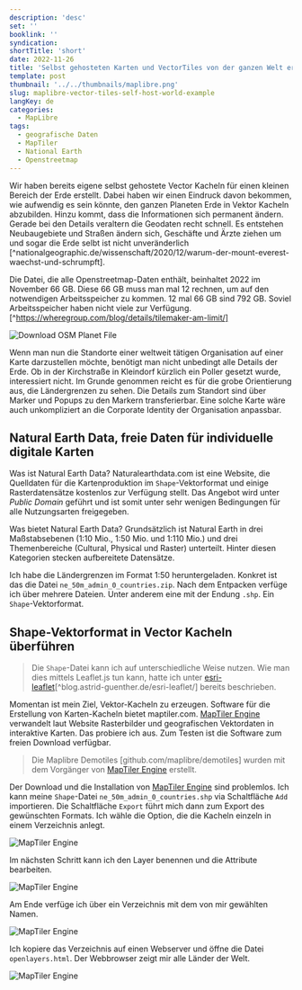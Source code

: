 ```yaml
---
description: 'desc'
set: ''
booklink: ''
syndication:
shortTitle: 'short'
date: 2022-11-26
title: 'Selbst gehosteten Karten und VectorTiles von der ganzen Welt erstellen'
template: post
thumbnail: '../../thumbnails/maplibre.png'
slug: maplibre-vector-tiles-self-host-world-example
langKey: de
categories:
  - MapLibre
tags:
  - geografische Daten
  - MapTiler
  - National Earth
  - Openstreetmap
---
```



Wir haben bereits eigene selbst gehostete Vector Kacheln für einen kleinen Bereich der Erde erstellt. Dabei haben wir einen Eindruck davon bekommen, wie aufwendig es sein könnte, den ganzen Planeten Erde in Vektor Kacheln abzubilden. Hinzu kommt, dass die Informationen sich permanent ändern. Gerade bei den Details veraltern die Geodaten recht schnell. Es entstehen Neubaugebiete und Straßen ändern sich, Geschäfte und Ärzte ziehen um und sogar die Erde selbt ist nicht unveränderlich [^nationalgeographic.de/wissenschaft/2020/12/warum-der-mount-everest-waechst-und-schrumpft].

Die Datei, die alle Openstreetmap-Daten enthält, beinhaltet 2022 im November 66 GB. Diese 66 GB muss man mal 12 rechnen, um auf den notwendigen Arbeitsspeicher zu kommen. 12 mal 66 GB sind 792 GB. Soviel Arbeitsspeicher haben nicht viele zur Verfügung. [^https://wheregroup.com/blog/details/tilemaker-am-limit/]

![Download OSM Planet File](/images/spannend.png)

Wenn man nun die Standorte einer weltweit tätigen Organisation auf einer Karte darzustellen möchte, benötigt man nicht unbedingt alle Details der Erde. Ob in der Kirchstraße in Kleindorf kürzlich ein Poller gesetzt wurde, interessiert nicht. Im Grunde genommen reicht es für die grobe Orientierung aus, die Ländergrenzen zu sehen. Die Details zum Standort sind über Marker und Popups zu den Markern transferierbar. Eine solche Karte wäre auch unkompliziert an die Corporate Identity der Organisation anpassbar.

## Natural Earth Data, freie Daten für individuelle digitale Karten

Was ist Natural Earth Data? Naturalearthdata.com ist eine Website, die Quelldaten für die Kartenproduktion im `Shape`-Vektorformat und einige Rasterdatensätze kostenlos zur Verfügung stellt. Das Angebot wird unter _Public Domain_ geführt und ist somit unter sehr wenigen Bedingungen für alle Nutzungsarten freigegeben.

Was bietet Natural Earth Data? Grundsätzlich ist Natural Earth in drei Maßstabsebenen (1:10 Mio., 1:50 Mio. und 1:110 Mio.) und drei Themenbereiche (Cultural, Physical und Raster) unterteilt. Hinter diesen Kategorien stecken aufbereitete Datensätze. 

Ich habe die Ländergrenzen im Format 1:50 heruntergeladen. Konkret ist das die Datei `ne_50m_admin_0_countries.zip`. Nach dem Entpacken verfüge ich über mehrere Dateien. Unter anderem eine mit der Endung `.shp`. Ein `Shape`-Vektorformat.


## Shape-Vektorformat in Vector Kacheln überführen

> Die `Shape`-Datei kann ich auf unterschiedliche Weise nutzen. Wie man dies mittels Leaflet.js tun kann, hatte ich unter [esri-leaflet](https://blog.astrid-guenther.de/esri-leaflet/)[^blog.astrid-guenther.de/esri-leaflet/] bereits beschrieben.

Momentan ist mein Ziel, Vektor-Kacheln zu erzeugen. Software für die Erstellung von Karten-Kacheln bietet maptiler.com. [MapTiler Engine](https://www.maptiler.com/news/2022/10/maptiler-desktop-becomes-engine/) verwandelt laut Website Rasterbilder und geografischen Vektordaten in interaktive Karten. Das probiere ich aus. Zum Testen ist die Software zum freien Download verfügbar. 

> Die Maplibre Demotiles [github.com/maplibre/demotiles] wurden mit dem Vorgänger von [MapTiler Engine](https://www.maptiler.com/news/2022/10/maptiler-desktop-becomes-engine/) erstellt.

Der Download und die Installation von [MapTiler Engine](https://www.maptiler.com/news/2022/10/maptiler-desktop-becomes-engine/) sind problemlos. Ich kann meine `Shape`-Datei `ne_50m_admin_0_countries.shp` via Schaltfläche `Add` importieren. Die Schaltfläche `Export` führt mich dann zum Export des gewünschten Formats. Ich wähle die Option, die die Kacheln einzeln in einem Verzeichnis anlegt.

![MapTiler Engine](/images/maptilerengine.png)

Im nächsten Schritt kann ich den Layer benennen und die Attribute bearbeiten.

![MapTiler Engine](/images/maptilerengine2.png)

Am Ende verfüge ich über ein Verzeichnis mit dem von mir gewählten Namen.

![MapTiler Engine](/images/maptilerengine3.png)

Ich kopiere das Verzeichnis auf einen Webserver und öffne die Datei `openlayers.html`. Der Webbrowser zeigt mir alle Länder der Welt.

![MapTiler Engine](/images/maptilerengine4.png)

##

<img src="https://vg01.met.vgwort.de/na/b67e937711394ba8b6213d01ab18bc2c" width="1" height="1" alt="">